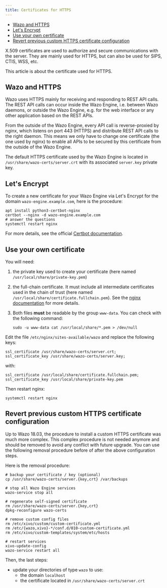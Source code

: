 ```yaml
---
title: Certificates for HTTPS
---
```


- [Wazo and HTTPS](#wazo-and-https)
- [Let's Encrypt](#lets-encrypt)
- [Use your own certificate](#use-your-own-certificate)
- [Revert previous custom HTTPS certificate configuration](#revert-previous-custom-https-certificate-configuration)

X.509 certificates are used to authorize and secure communications with the server. They are mainly
used for HTTPS, but can also be used for SIPS, CTIS, WSS, etc.

This article is about the certificate used for HTTPS.

## Wazo and HTTPS

Wazo uses HTTPS mainly for receiving and responding to REST API calls. The REST API calls can occur
inside the Wazo Engine, i.e. between Wazo daemons, or outside the Wazo Engine, e.g. for the web
interface or any other application based on the REST APIs.

From the outside of the Wazo Engine, every API call is reverse-proxied by nginx, which listens on
port 443 (HTTPS) and distribute REST API calls to the right daemon. This means we only have to
change one certificate (the one used by nginx) to enable all APIs to be secured by this certificate
from the outside of the Wazo Engine.

The default HTTPS certificate used by the Wazo Engine is located in
`/usr/share/wazo-certs/server.crt` with its associated `server.key` private key.

## Let's Encrypt

To create a new certificate for your Wazo Engine via Let's Encrypt for the domain
`wazo-engine.example.com`, here is the procedure:

```shell
apt install python3-certbot-nginx
certbot --nginx -d wazo-engine.example.com
# answer the questions
systemctl restart nginx
```

For more details, see the official
[Certbot documentation](https://certbot.eff.org/instructions?ws=nginx&os=snap).

## Use your own certificate

You will need:

1. the private key used to create your certificate (here named `/usr/local/share/private-key.pem`)
2. the full-chain certificate. It must include all intermediate certificates used in the chain of
   trust (here named `/usr/local/share/certificate.fullchain.pem`). See the
   [nginx documentation](https://nginx.org/en/docs/http/configuring_https_servers.html#chains) for
   more details.
3. Both files **must** be readable by the group `www-data`. You can check with the following
   command:

   ```shell
   sudo -u www-data cat /usr/local/share/*.pem > /dev/null
   ```

Edit the file `/etc/nginx/sites-available/wazo` and replace the following keys:

```nginx
ssl_certificate /usr/share/wazo-certs/server.crt;
ssl_certificate_key /usr/share/wazo-certs/server.key;
```

with:

```nginx
ssl_certificate /usr/local/share/certificate.fullchain.pem;
ssl_certificate_key /usr/local/share/private-key.pem
```

Then restart nginx:

```shell
systemctl restart nginx
```

## Revert previous custom HTTPS certificate configuration

Up to Wazo 18.03, the procedure to install a custom HTTPS certificate was much more complex. This
complex procedure is not needed anymore and should be removed to avoid any conflict with future
upgrade. You can use the following removal procedure before of after the above configuration steps.

Here is the removal procedure:

```shell
# backup your certificate / key (optional)
cp /usr/share/wazo-certs/server.{key,crt} /var/backups

# stop all Wazo Engine services
wazo-service stop all

# regenerate self-signed certificate
rm /usr/share/wazo-certs/server.{key,crt}
dpkg-reconfigure wazo-certs

# remove custom config files
rm /etc/xivo/custom/custom-certificate.yml
rm /etc/{wazo,xivo}-*/conf.d/010-custom-certificate.yml
rm /etc/xivo/custom-templates/system/etc/hosts

# restart services
xivo-update-config
wazo-service restart all
```

Then, the last steps:

- update your directories of type `wazo` to use:
  - the domain `localhost`
  - the certificate located in `/usr/share/wazo-certs/server.crt`
